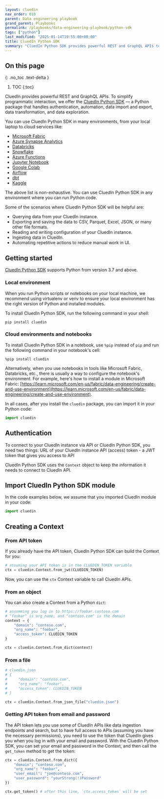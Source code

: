 ```yaml
---
layout: cluedin
nav_order: 010
parent: Data engineering playbook
grand_parent: Playbooks
permalink: /playbooks/data-engineering-playbook/python-sdk
tags: ["python"]
last_modified: "2025-01-14T19:55:00+00:00"
title: CluedIn Python SDK
summary: "CluedIn Python SDK provides powerful REST and GraphQL APIs to interact with your CluedIn instance programmatically."
---
```


## On this page
{: .no_toc .text-delta }
1. TOC
{:toc}

CluedIn provides powerful REST and GraphQL APIs. To simplify programmatic interaction, we offer the [CluedIn Python SDK](https://pypi.org/project/cluedin/) — a Python package that handles authentication, automation, data import and export, data transformation, and data exploration.

You can use CluedIn Python SDK in many environments, from your local laptop to cloud services like:

- [Microsoft Fabric](https://www.microsoft.com/en-us/microsoft-fabric)
- [Azure Synapse Analytics](https://azure.microsoft.com/en-us/products/synapse-analytics)
- [Databricks](https://www.databricks.com/)
- [Snowflake](https://www.snowflake.com/)
- [Azure Functions](https://azure.microsoft.com/en-us/products/functions)
- [Jupyter Notebook](https://jupyter.org/)
- [Google Colab](https://colab.research.google.com/)
- [Airflow](https://airflow.apache.org/)
- [dbt](https://www.getdbt.com/)
- [Kaggle](https://www.kaggle.com/)

The above list is non-exhaustive. You can use CluedIn Python SDK in any environment where you can run Python code.

Some of the scenarios where CluedIn Python SDK will be helpful are:
- Querying data from your CluedIn instance.
- Exporting and saving the data to CSV, Parquet, Excel, JSON, or many other file formats.
- Reading and writing configuration of your CluedIn instance.
- Ingesting data in CluedIn.
- Automating repetitive actions to reduce manual work in UI.

## Getting started

[CluedIn Python SDK](https://pypi.org/project/cluedin/) supports Python from version 3.7 and above.

### Local environment

When you run Python scripts or notebooks on your local machine, we recommend using virtualenv or venv to ensure your local environment has the right version of Python and installed modules.

To install CluedIn Python SDK, run the following command in your shell:

```shell
pip install cluedin
```

### Cloud environments and notebooks

To install CluedIn Python SDK in a notebook, use `%pip` instead of `pip` and run the following command in your notebook's cell:

```shell
%pip install cluedin
```

Alternatively, when you use notebooks in tools like Microsoft Fabric, Databricks, etc., there is usually a way to configure the notebook's environment. For example, here's how to install a module in Microsoft Fabric: [https://learn.microsoft.com/en-us/fabric/data-engineering/create-and-use-environment](https://learn.microsoft.com/en-us/fabric/data-engineering/create-and-use-environment).

In all cases, after you install the `cluedin` package, you can import it in your Python code:

```python
import cluedin
```

## Authentication

To connect to your CluedIn instance via API or CluedIn Python SDK, you need two things:
URL of your CluedIn instance
API (access) token - a JWT token that gives you access to API

CluedIn Python SDK uses the `Context` object to keep the information it needs to connect to CluedIn API.

## Import CluedIn Python SDK module

In the code examples below, we assume that you imported CluedIn module in your code:

```python
import cluedin
```

## Creating a Context

### From API token

If you already have the API token, CluedIn Python SDK can build the Context for you:

```python
# assuming your API token is in the CLUEDIN_TOKEN variable
ctx = cluedin.Context.from_jwt(CLUEDIN_TOKEN)
```

Now, you can use the `ctx` Context variable to call CluedIn APIs.

### From an object

You can also create a Context from a Python `dict`:

```python
# assumming you log in to https://foobar.contoso.com
# "foobar" is org_name, and "contoso.com" is the domain
context = {
    "domain": "contoso.com",
    "org_name": "foobar", 
    "access_token": CLUEDIN_TOKEN
}

ctx = cluedin.Context.from_dict(context)
```

### From a file

```python
# cluedin.json
# {
#     "domain": "contoso.com",
#     "org_name": "foobar", 
#     "access_token": CLUEDIN_TOKEN
# }

ctx = cluedin.Context.from_json_file("cluedin.json")
```

### Getting API token from email and password

The API token lets you use some of CluedIn APIs like data ingestion endpoints and search, but to have full access to APIs (assuming you have the necessary permissions), you need to use the token that CluedIn gives you when you log in with your email and password. With the CluedIn Python SDK, you can set your email and password in the Context, and then call the `get_token` method to get the token:

```python
ctx = cluedin.Context.from_dict({
    "domain": "contoso.com",
    "org_name": "foobar", 
    "user_email": "joe@contoso.com",
    "user_password": "yourStrong(!)Password"
})

ctx.get_token() # after this line, `ctx.access_token` will be set
```
